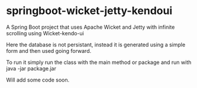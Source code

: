 # springboot-wicket-jetty-kendoui
A Spring Boot project that uses Apache Wicket and Jetty with infinite scrolling using Wicket-kendo-ui

Here the database is not persistant, instead it is generated using a simple form and then used going forward.

To run it simply run the class with the main method or package and run with java -jar package.jar

Will add some code soon. 

